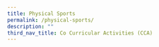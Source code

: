 ```yaml
---
title: Physical Sports
permalink: /physical-sports/
description: ""
third_nav_title: Co Curricular Activities (CCA)
---
```



